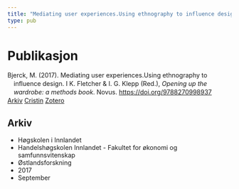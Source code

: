 ```yaml
---
title: "Mediating user experiences.Using ethnography to influence design."
type: pub
---
```

<h1>Publikasjon</h1>
<article id="csl-bib-container-J5PSSUTW" class="csl-bib-container">
  <div class="csl-bib-body" style="line-height: 1.35; padding-left: 1em; text-indent:-1em;">
  <div class="csl-entry">Bjerck, M. (2017). Mediating user experiences.Using ethnography to influence design. I K. Fletcher &amp; I. G. Klepp (Red.), <i>Opening up the wardrobe: a methods book</i>. Novus. <a href="https://doi.org/9788270998937">https://doi.org/9788270998937</a></div>
</div>
  <div class="csl-bib-buttons">
    <a href="#taxonomy-article-J5PSSUTW" class="csl-bib-button">Arkiv</a>
    <a href="https://app.cristin.no/results/show.jsf?id=1494674" alt="Cristin URL" class="csl-bib-button">Cristin</a>
    <a href="http://zotero.org/groups/5022929/items/J5PSSUTW" alt="Zotero URL" class="csl-bib-button">Zotero</a>
  </div>
  <div id="csl-bib-meta-container-J5PSSUTW"></div>
</article>
<div id="csl-bib-meta-J5PSSUTW" class="csl-bib-meta">
  <article id="taxonomy-article-J5PSSUTW" class="taxonomy-article">
    <h1>Arkiv</h1>
    <ul>
      <li>Høgskolen i Innlandet</li>
      <li>Handelshøgskolen Innlandet - Fakultet for økonomi og samfunnsvitenskap</li>
      <li>Østlandsforskning</li>
      <li>2017</li>
      <li>September</li>
    </ul>
  </article>
</div>
